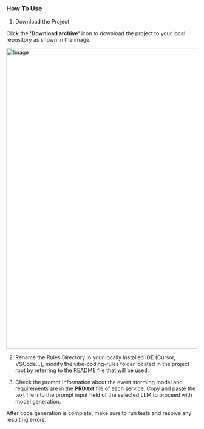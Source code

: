 ### How To Use

1. Download the Project

Click the **'Download archive'** icon to download the project to your local repository as shown in the image.

<img width="794" alt="Image" src="https://github.com/user-attachments/assets/042bfe89-0305-4330-9709-aeaf12b12002" />

2. Rename the Rules Directory
In your locally installed IDE (Cursor, VSCode...), modify the vibe-coding-rules folder located in the project root by referring to the README file that will be used.


3. Check the prompt
Information about the event storming model and requirements are in the **PRD.txt** file of each service.
Copy and paste the text file into the prompt input field of the selected LLM to proceed with model generation.

After code generation is complete, make sure to run tests and resolve any resulting errors.